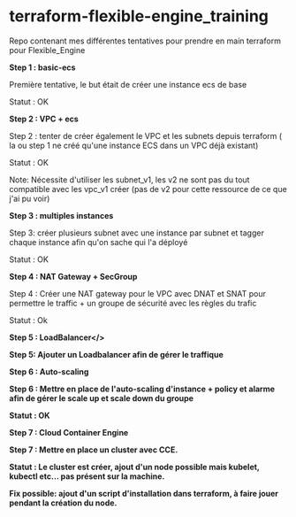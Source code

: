 # terraform-flexible-engine_training
Repo contenant mes différentes tentatives pour prendre en main terraform pour Flexible_Engine


<b>Step 1 : basic-ecs</b>

Première tentative, le but était de créer une instance ecs de base

Statut : OK

<b>Step 2 : VPC + ecs</b>

Step 2 : tenter de créer également le VPC et les subnets depuis terraform ( la ou step 1 ne créé qu'une instance ECS dans un VPC déjà existant)

Statut : OK

Note: Nécessite d'utiliser les subnet_v1, les v2 ne sont pas du tout compatible avec les vpc_v1 créer (pas de v2 pour cette ressource de ce que j'ai pu voir)

<b>Step 3 : multiples instances</b>

Step 3: créer plusieurs subnet avec une instance par subnet et tagger chaque instance afin qu'on sache qui l'a déployé

Statut : OK

<b>Step 4 : NAT Gateway + SecGroup</b>

Step 4 : Créer une NAT gateway pour le VPC avec DNAT et SNAT pour permettre le traffic + un groupe de sécurité avec les règles du trafic

Statut : Ok

<b>Step 5 : LoadBalancer</>
  
  Step 5: Ajouter un Loadbalancer afin de gérer le traffique

<b>Step 6 : Auto-scaling</b>

Step 6 : Mettre en place de l'auto-scaling d'instance + policy et alarme afin de gérer le scale up et scale down du groupe

Statut : OK

<b>Step 7 : Cloud Container Engine</b>

Step 7 : Mettre en place un cluster avec CCE.

Statut : Le cluster est créer, ajout d'un node possible mais kubelet, kubectl etc... pas présent sur la machine.

Fix possible: ajout d'un script d'installation dans terraform, à faire jouer pendant la création du node.
